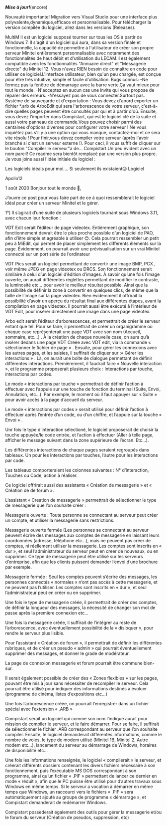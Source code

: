 ***Mise à jour!***(encore)

Nouvauté importante!
Migration vers Visual Studio pour une interface plus polyvalente,dynamique,efficace et personnalisable.
Pour télécharger la version compilée du logiciel, allez dans les versions (Releases).

MultiM II est un logiciel supposé tourner
sur tous les OS à partir de Windows 7.
Il s'agit d'un logiciel qui aura, dans sa
version finale et fonctionnelle, la capacité 
de permettre à l'utilisateur de créer son 
propre serveur Minitel entièrement personnalisable
avec notamment des fonctionnalités de haut 
débit et d'utilisation du LECAM.Il est
également compatible avec les fonctionnalités 
"Annuaire direct" et "Messagerie directe" du
Minitel 12.
Vous n'avez RIEN besoin de connaître en code
pour utiliser ce logiciel.L'interface 
utilisateur, bien qu'un peu chargée,
est conçue pour être très intuitive,
simple et facile d'utilisation.
Bugs connus:
-Ne fermez pas la fenêtre de démarrage avec
la barre verte.Ça vaut mieux pour tout le monde.
-N'acceptez en aucun cas une invite
qui vous propose de réparer des erreurs.
-N'essayez pas de vous connecter.Surtout 
pas.
Système de sauvegarde et d'exportation :
Vous devez d'abord exporter un fichier 
*.arb de ArboEdit qui sera l'arborescence
de votre serveur, c'est-à-dire quelles 
pages peuvent être consultés par qui
et à partir d'où.
Ensuite, vous devez l'importer dans Compistart,
qui est le logiciel clé de la suite et
aussi votre panneau de commande.Vous
pouvez choisir parmi des centaines d'options 
diverses pour configurer votre serveur !
Ne vous inquiétez pas s'il y a une option 
qui vous manque, contactez-moi et ce sera
vite résolu !
Pour finir,vous devez compiler votre serveur
(après l'avoir branché si c'est un serveur
externe !).
Pour ceci, il vous suffit de cliquer sur
le bouton "Compiler le serveur"a
de... Compistart.Un peu évident avec
un nom pareil!
Ce readme sera bientôt remplacé par une version plus propre.
Je vous joins aussi l'idée initiale du logiciel :



Les logiciels idéals pour moi…. Si seulement ils existaient😥
Logiciel

Apollo12

1
août 2020
Bonjour tout le monde :slightly_smiling_face:,

J’ouvre ce post pour vous faire part de ce à quoi ressemblerait le logiciel idéal pour créer un serveur Minitel et le gérer.

1°) Il s’agirait d’une suite de plusieurs logiciels tournant sous Windows 3.11, avec chacun leur fonction :

VDT Edit serait l’éditeur de page videotex. Entièrement graphique, son fonctionnement devrait être le plus proche possible d’un logiciel de PAO, afin d’être simple et agréable à utiliser :blush:. Cela pourrait ressembler un petit peu à MiEdit, qui permet de placer simplement les différents éléments sur la page. Évidemment, on pourrait avoir une prévisualisation sur un vrai Minitel connecté sur un port série de l’ordinateur

VDT Pics serait un logiciel permettant de convertir une image BMP, PCX , voir même JPEG en page videotex ou DRCS. Son fonctionnement serait similaire à celui d’un logiciel d’édition d’images. À savoir qu’une fois l’image ouverte, on aurait différentes réglettes permettant de modifier le contraste, la luminosité etc… pour avoir le meilleur résultat possible. Ainsi que la possibilité de définir la zone à convertir en quelques clics, de même que la taille de l’image sur la page videotex. Bien évidemment il offrirait la possibilité d’avoir un aperçu du résultat final aux différentes étapes, avant la compilation en page videotex. Il pourrait aussi être exécuté à l’intérieur de VDT Edit, pour insérer directement une image dans une page videotex.

Arbo edit serait l’éditeur d’arborescences, et permettrait de créer le serveur entant que tel. Pour se faire, il permettrait de créer un organigramme où chaque case représenterait une page VDT avec son nom (Accueil, sommaire, etc…) . À la création de chaque nouvelle case, on aura qu’à insérer dedans une page VDT Créée avec VDT edit, via la commande « sélectionner le fichier de page » . Ensuite, pour gérer les connexions avec les autres pages, et les saisies, il suffirait de cliquer sur :« Gérer les interactions » . Là, on aurait une boîte de dialogue permettant de définir différentes interactions. Premièrement, il faudrait faire « Nouvelle interaction », et le programme proposerait plusieurs choix : Interactions par touche, interactions par codes.

Le mode « interactions par touche » permettrait de définir l’action à effectuer avec l’appuie sur une touche de fonction du terminal (Suite, Envoi, Annulation, etc…). Par exemple, le moment où il faut appuyer sur « Suite » pour avoir accès à la page d’accueil du serveur.

Le mode « interactions par codes » serait utilisé pour définir l’action à effectuer après l’entrée d’un code, ou d’un chiffre, et l’appuie sur la touche « Envoi » .

Unr fois le type d’interaction sélectioné, le logiciel proposerait de choisir la touche appuyée/le code entrée, et l’action à effectuer (Aller à telle page, afficher le message suivant dans la zone supérieure de l’écran. Etc…).

Les différentes interactions de chaque pages seraient regroupés dans tableaux. Un pour les interactions par touches, l’autre pour les interactions par code.

Les tableaux comporteraient les colonnes suivantes : N° d’interaction, Touches ou Code, action à réaliser.

Ce logiciel offrirait aussi des assistants « Création de messagerie » et « Création de de forum ».

L’assistant « Creation de messagerie » permettrait de sélectionner le type de messagerie que l’on souhaite créer :

Messagerie ouverte : Toute personne se connectant au serveur peut créer un compte, et utiliser la messagerie sans restrictions.

Messagerie ouverte fermée (Les personnes se connectant au serveur peuvent écrire des messages aux comptes de messagerie en laissant leurs coordonnées (adresse, téléphone etc…), mais ne peuvent pas créer de comptes, ni réellement utiliser la messagerie. Les comptes sont inscrits en « dur », et seul l’administrateur du serveur peut en creer de nouveaux, ou en supprimer. Ce type de messagerie peut être utilisé sur les serveurs d’entreprise, afin que les clients puissent demander l’envoi d’une brochure par exemple.

Messagerie fermée : Seul les comptes peuvent s’écrire des messages, les personnes connectés « normales » n’ont pas accès à cette messagerie, et ne peuvent pas l’utiliser. Les comptes sont inscrits en « dur », et seul l’administrateur peut en créer ou en supprimer.

Une fois le type de messagerie créée, il permettrait de créer des comptes, de définir la longueur des messages, la nécessité de changer son mot de passe après la première connexion etc…

Une fois la messagerie créée, il suffirait de l’intégrer au reste de l’arborescence, avec éventuellement possibilité de la « disloquer », pour rendre le serveur plus lisible.

Pour l’assistant « Création de forum », il permettrait de définir les différentes rubriques, et de créer un pseudo « admin » qui pourrait éventuellement supprimer des messages, et donner le grade de modérateur.

La page de connexion messagerie et forum pourrait être commune bien-sur.

Il serait également possible de créer des « Zones flexibles » sur les pages, pouvant être mis à jour sans nécessiter de recompiler le serveur. Cela pourrait être utilisé pour indiquer des informations destinés à évoluer (programme de cinéma, listes d’expositions etc…)

Une fois l’arborescence créée, on pourrait l’enregistrer dans un fichier spécial avec l’extension « .ARB »

Compistart serait un logiciel qui comme son nom l’indique aurait pour mission de compiler le serveur, et le faire démarrer. Pour se faire, il suffirait de sélectionner le fichier .ARB correspondant au serveur que l’on souhaite compiler. Ensuite, le logiciel demanderait différentes informations, comme le nombre de voies, le type de modem utilisé (Minitel 1B, Minitel 2, Autre modem etc…), lancement du serveur au démarrage de Windows, horaires de disponibilité etc…

Une fois les informations renseignés, le logiciel « compilerait » le serveur, et créerait différents dossiers contenant les divers fichiers nécessaire à son fonctionnement, puis l’exécutable MS DOS correspondant à son programme, ainsi qu’un fichier « .PIF » permettant de lancer ce dernier en mode « réduit », afin que le PC puisse être utilisé pour d’autres travaux sous Windows en même temps. Si le serveur a vocation à démarrer en même temps que Windows, un raccourci vers le fichiers « .PIF » sera automatiquement ajouté au groupe de programme « démarrage », et Compistart demanderait de redémarrer Windows.

Compistart possèderait également des outils pour gérer la messagerie et/ou le forum du serveur (Création de pseudos, suppression, etc)
